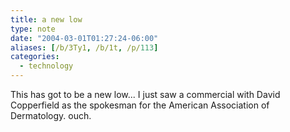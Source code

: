 ```yaml
---
title: a new low
type: note
date: "2004-03-01T01:27:24-06:00"
aliases: [/b/3Ty1, /b/1t, /p/113]
categories:
  - technology
---
```


This has got to be a new low... I just saw a commercial with David Copperfield as the spokesman for the American
Association of Dermatology. ouch.

